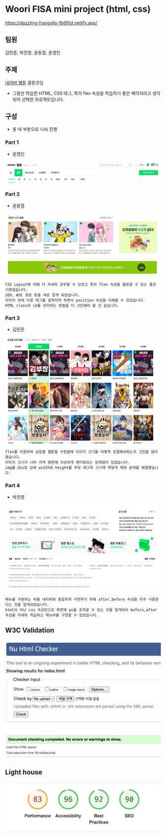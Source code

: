 # Woori FISA mini project (html, css)
https://dazzling-frangollo-fb6f0d.netlify.app/

## 팀원

김민준, 박진영, 윤동열, 윤영인

## 주제

[네이버 웹툰](https://comic.naver.com/webtoon) 클론코딩

* 그동안 학습한 HTML, CSS 태그, 특히 flex 속성을 학습하기 좋은 페이지라고 생각되어 선택한 프로젝트입니다.

## 구성

- 총 네 부분으로 나눠 진행

### Part 1

- 윤영인

![part1](./images/part1.png)

### Part 2

- 윤동열

![part2](./images/part2.png)

```plain text
CSS Layout에 대해 더 자세히 공부할 수 있었고 특히 flex 속성을 활용할 수 있는 좋은 기회였습니다.
SEO, W3C 표준 등을 새로 알게 되었습니다.
이미지 위에 다른 태그를 겹쳐지게 하면서 position 속성을 이해할 수 있었습니다.
HTML class와 id를 관리하는 방법을 더 고민해야 할 것 같습니다.
```

### Part 3

- 김민준

![part3](./images/part3.png)

```plain text
flex를 이용하여 요일별 웹툰을 구현할때 이미지 크기를 어떻게 조절해야하는지 고민을 많이 했습니다.
이미지 크기가 너무 커져 화면에 이상하게 렌더링되는 문제점이 있었습니다.
img를 div로 감싸 width와 height를 부모 태그의 크기에 꽉맞게 채워 문제를 해결했습니다.
```

### Part 4

- 박진영

![part4](./images/part4.png)

```plain text
메뉴를 구분하는 바를 네이버와 동일하게 구현하기 위해 after,before 속성을 자주 사용한다는 것을 알게되었습니다.
html이 아닌 css 속성만으로 화면에 px을 조작할 수 있는 것을 알게되어 before,after 속성을 자세히 학습하고 메뉴바를 구현할 수 있었습니다.
```

## W3C Validation

![w3c validation](./images/w3c.png)

## Light house

![light house](images/lighthouse.png)

